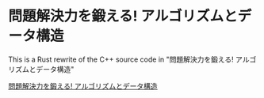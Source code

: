 # 問題解決力を鍛える! アルゴリズムとデータ構造
  This is a Rust rewrite of the C++ source code in "問題解決力を鍛える! アルゴリズムとデータ構造"

  [問題解決力を鍛える! アルゴリズムとデータ構造](https://github.com/drken1215/book_algorithm_solution)
